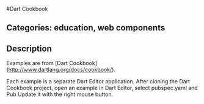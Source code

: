 #Dart Cookbook

## Categories: education, web components

## Description

Examples are from [Dart Cookbook] (http://www.dartlang.org/docs/cookbook/).

Each example is a separate Dart Editor application. 
After cloning the Dart Cookbook project, open an example in Dart Editor, select pubspec.yaml and Pub Update it with the right mouse button.





